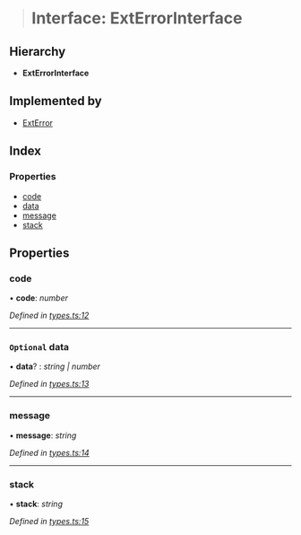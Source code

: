 > # Interface: ExtErrorInterface

## Hierarchy

* **ExtErrorInterface**

## Implemented by

* [ExtError](../classes/_ext_error_.exterror.md)

## Index

### Properties

* [code](_types_.exterrorinterface.md#code)
* [data](_types_.exterrorinterface.md#optional-data)
* [message](_types_.exterrorinterface.md#message)
* [stack](_types_.exterrorinterface.md#stack)

## Properties

###  code

• **code**: *number*

*Defined in [types.ts:12](https://github.com/polkadot-js/common/blob/4308722/packages/util/src/types.ts#L12)*

___

### `Optional` data

• **data**? : *string | number*

*Defined in [types.ts:13](https://github.com/polkadot-js/common/blob/4308722/packages/util/src/types.ts#L13)*

___

###  message

• **message**: *string*

*Defined in [types.ts:14](https://github.com/polkadot-js/common/blob/4308722/packages/util/src/types.ts#L14)*

___

###  stack

• **stack**: *string*

*Defined in [types.ts:15](https://github.com/polkadot-js/common/blob/4308722/packages/util/src/types.ts#L15)*